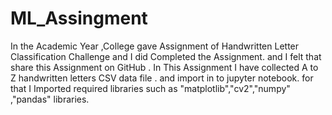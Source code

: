 # ML_Assingment
In the Academic Year ,College gave  Assignment of  Handwritten Letter Classification Challenge  and I did Completed the Assignment. and I felt that share this Assignment on GitHub . In This Assignment  I have collected A to Z handwritten letters CSV data file . and import  in to  jupyter notebook. for that I Imported  required  libraries such as  "matplotlib","cv2","numpy" ,"pandas"  libraries. 
